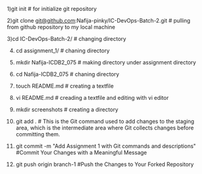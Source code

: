 1)git init # for initialize git repository
 
2)git clone git@github.com:Nafija-pinky/IC-DevOps-Batch-2.git # pulling from github repository to my local machine

3)cd IC-DevOps-Batch-2/ # changing directory 

4) cd assignment_1/ # chaning directory

5) mkdir Nafija-ICDB2_075 # making directory under assignment directory

6) cd Nafija-ICDB2_075 # chaning directory
 
7) touch README.md # creating a textfile
 
8) vi README.md  # creading a textfile and editing with vi editor
 
 9) mkdir screenshots # creating a directory

10) git add . # This is the Git command used to add changes to the staging area, which is the intermediate area where Git collects changes before committing them.

  11) git commit -m "Add Assignment 1 with Git commands and descriptions" #Commit Your Changes with a Meaningful Message 
  
12) git push origin branch-1 #Push the Changes to Your Forked Repository  

